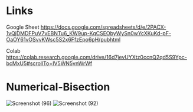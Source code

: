 # Links
Google Sheet
https://docs.google.com/spreadsheets/d/e/2PACX-1vQjDMDFPuV7vEBNTu6_KW9up-KqCSEObyWySn0wYcXKuKd-pF-OaOY61vOSvvKWsc5S2x6FfzEpo6pH/pubhtml

Colab
https://colab.research.google.com/drive/16d7jevUYXtz0ccnQ2qd5S9Ypc-bcMxU5#scrollTo=IV5WN5vnWrWf


# Numerical-Bisection
![Screenshot (96)](https://github.com/clark-9-9/Numerical-Bisection/assets/98894510/791ff88f-85e3-4bbe-8caa-dd804ad87979)
![Screenshot (92)](https://github.com/clark-9-9/Numerical-Bisection/assets/98894510/8b8122b7-48d2-41fa-8397-886ef36e1f49)
